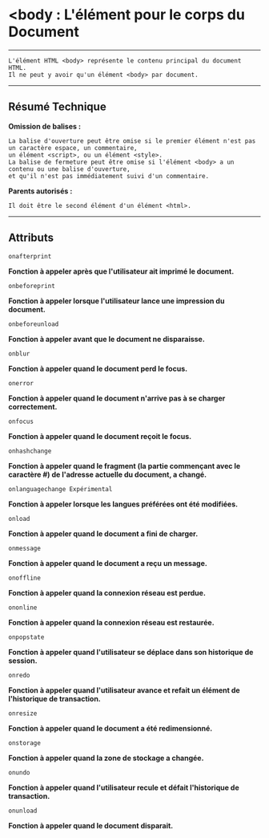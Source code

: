 # **<body : L'élément pour le corps du Document**

---



    L'élément HTML <body> représente le contenu principal du document HTML. 
    Il ne peut y avoir qu'un élément <body> par document.

---



## **Résumé Technique**

**Omission de balises :** 

    La balise d'ouverture peut être omise si le premier élément n'est pas un caractère espace, un commentaire, 
    un élément <script>, ou un élément <style>.
    La balise de fermeture peut être omise si l'élément <body> a un contenu ou une balise d'ouverture, 
    et qu'il n'est pas immédiatement suivi d'un commentaire.


**Parents autorisés :**

	Il doit être le second élément d'un élément <html>.


---



## **Attributs**

    onafterprint
**Fonction à appeler après que l'utilisateur ait imprimé le document.**

    onbeforeprint
**Fonction à appeler lorsque l'utilisateur lance une impression du document.**

    onbeforeunload
**Fonction à appeler avant que le document ne disparaisse.**

    onblur
**Fonction à appeler quand le document perd le focus.**

    onerror
**Fonction à appeler quand le document n'arrive pas à se charger correctement.**

    onfocus
**Fonction à appeler quand le document reçoit le focus.**

    onhashchange
**Fonction à appeler quand le fragment (la partie commençant avec le caractère #) de l'adresse actuelle du document, a changé.**

    onlanguagechange Expérimental
**Fonction à appeler lorsque les langues préférées ont été modifiées.**

    onload
**Fonction à appeler quand le document a fini de charger.**

    onmessage
**Fonction à appeler quand le document a reçu un message.**

    onoffline
**Fonction à appeler quand la connexion réseau est perdue.**

    ononline
**Fonction à appeler quand la connexion réseau est restaurée.**

    onpopstate
**Fonction à appeler quand l'utilisateur se déplace dans son historique de session.**

    onredo
**Fonction à appeler quand l'utilisateur avance et refait un élément de l'historique de transaction.**

    onresize
**Fonction à appeler quand le document a été redimensionné.**

    onstorage
**Fonction à appeler quand la zone de stockage a changée.**

    onundo
**Fonction à appeler quand l'utilisateur recule et défait l'historique de transaction.**

    onunload
**Fonction à appeler quand le document disparait.**